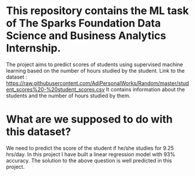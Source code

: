 # This repository contains the ML task of The Sparks Foundation Data Science and Business Analytics Internship.
The project aims to predict scores of students using supervised machine learning based on the number of hours studied by the student.
Link to the dataset : https://raw.githubusercontent.com/AdiPersonalWorks/Random/master/student_scores%20-%20student_scores.csv
It contains information about the students and the number of hours studied by them.
# What are we supposed to do with this dataset?
We need to predict the score of the student if he/she studies for 9.25 hrs/day.
In this project I have built a linear regression model with 93% accuracy.
The solution to the above question is well predicted in this project.
